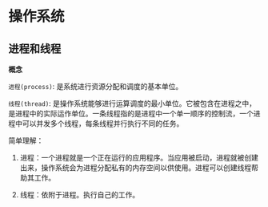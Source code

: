 # 操作系统

## 进程和线程

**概念**

`进程(process)`: 是系统进行资源分配和调度的基本单位。

`线程(thread)`: 是操作系统能够进行运算调度的最小单位。它被包含在进程之中，是进程中的实际运作单位。一条线程指的是进程中一个单一顺序的控制流，一个进程中可以并发多个线程，每条线程并行执行不同的任务。

简单理解：

1. 进程：一个进程就是一个正在运行的应用程序。当应用被启动，进程就被创建出来，操作系统会为进程分配私有的内存空间以供使用。进程可以创建线程帮助其工作。

2. 线程：依附于进程。执行自己的工作。